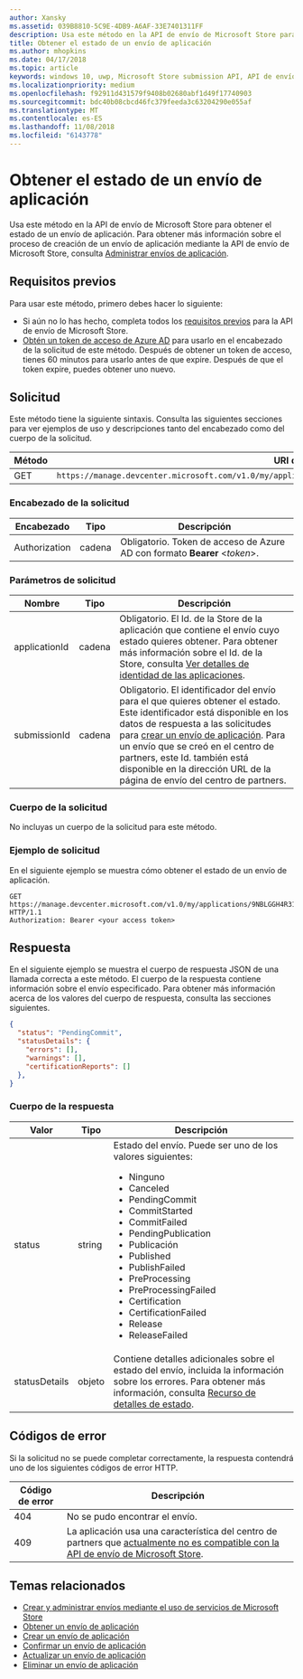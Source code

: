 ```yaml
---
author: Xansky
ms.assetid: 039B8810-5C9E-4DB9-A6AF-33E7401311FF
description: Usa este método en la API de envío de Microsoft Store para obtener el estado de un envío de aplicación.
title: Obtener el estado de un envío de aplicación
ms.author: mhopkins
ms.date: 04/17/2018
ms.topic: article
keywords: windows 10, uwp, Microsoft Store submission API, API de envío de Microsoft Store, app submission, envío de aplicación, status, estado
ms.localizationpriority: medium
ms.openlocfilehash: f92911d431579f9408b02680abf1d49f17740903
ms.sourcegitcommit: bdc40b08cbcd46fc379feeda3c63204290e055af
ms.translationtype: MT
ms.contentlocale: es-ES
ms.lasthandoff: 11/08/2018
ms.locfileid: "6143778"
---
```

# <a name="get-the-status-of-an-app-submission"></a>Obtener el estado de un envío de aplicación

Usa este método en la API de envío de Microsoft Store para obtener el estado de un envío de aplicación. Para obtener más información sobre el proceso de creación de un envío de aplicación mediante la API de envío de Microsoft Store, consulta [Administrar envíos de aplicación](manage-app-submissions.md).

## <a name="prerequisites"></a>Requisitos previos

Para usar este método, primero debes hacer lo siguiente:

* Si aún no lo has hecho, completa todos los [requisitos previos](create-and-manage-submissions-using-windows-store-services.md#prerequisites) para la API de envío de Microsoft Store.
* [Obtén un token de acceso de Azure AD](create-and-manage-submissions-using-windows-store-services.md#obtain-an-azure-ad-access-token) para usarlo en el encabezado de la solicitud de este método. Después de obtener un token de acceso, tienes 60 minutos para usarlo antes de que expire. Después de que el token expire, puedes obtener uno nuevo.

## <a name="request"></a>Solicitud

Este método tiene la siguiente sintaxis. Consulta las siguientes secciones para ver ejemplos de uso y descripciones tanto del encabezado como del cuerpo de la solicitud.

| Método | URI de solicitud                                                      |
|--------|------------------------------------------------------------------|
| GET   | ```https://manage.devcenter.microsoft.com/v1.0/my/applications/{applicationId}/submissions/{submissionId}/status``` |


### <a name="request-header"></a>Encabezado de la solicitud

| Encabezado        | Tipo   | Descripción                                                                 |
|---------------|--------|-----------------------------------------------------------------------------|
| Authorization | cadena | Obligatorio. Token de acceso de Azure AD con formato **Bearer** &lt;*token*&gt;. |


### <a name="request-parameters"></a>Parámetros de solicitud

| Nombre        | Tipo   | Descripción                                                                 |
|---------------|--------|-----------------------------------------------------------------------------|
| applicationId | cadena | Obligatorio. El Id. de la Store de la aplicación que contiene el envío cuyo estado quieres obtener. Para obtener más información sobre el Id. de la Store, consulta [Ver detalles de identidad de las aplicaciones](https://msdn.microsoft.com/windows/uwp/publish/view-app-identity-details).  |
| submissionId | cadena | Obligatorio. El identificador del envío para el que quieres obtener el estado. Este identificador está disponible en los datos de respuesta a las solicitudes para [crear un envío de aplicación](create-an-app-submission.md). Para un envío que se creó en el centro de partners, este Id. también está disponible en la dirección URL de la página de envío del centro de partners.  |


### <a name="request-body"></a>Cuerpo de la solicitud

No incluyas un cuerpo de la solicitud para este método.

### <a name="request-example"></a>Ejemplo de solicitud

En el siguiente ejemplo se muestra cómo obtener el estado de un envío de aplicación.

```
GET https://manage.devcenter.microsoft.com/v1.0/my/applications/9NBLGGH4R315/submissions/1152921504621243610/status HTTP/1.1
Authorization: Bearer <your access token>
```

## <a name="response"></a>Respuesta

En el siguiente ejemplo se muestra el cuerpo de respuesta JSON de una llamada correcta a este método. El cuerpo de la respuesta contiene información sobre el envío especificado. Para obtener más información acerca de los valores del cuerpo de respuesta, consulta las secciones siguientes.

```json
{
  "status": "PendingCommit",
  "statusDetails": {
    "errors": [],
    "warnings": [],
    "certificationReports": []
  },
}
```

### <a name="response-body"></a>Cuerpo de la respuesta

| Valor      | Tipo   | Descripción                                                                                                                                                                                                                                                                         |
|------------|--------|----------------------------------------------------------------------------------------------------------------------------------------------------------------------------------------------------------------------------------------------------------------------------------------|
| status           | string  | Estado del envío. Puede ser uno de los valores siguientes: <ul><li>Ninguno</li><li>Canceled</li><li>PendingCommit</li><li>CommitStarted</li><li>CommitFailed</li><li>PendingPublication</li><li>Publicación</li><li>Published</li><li>PublishFailed</li><li>PreProcessing</li><li>PreProcessingFailed</li><li>Certification</li><li>CertificationFailed</li><li>Release</li><li>ReleaseFailed</li></ul>   |
| statusDetails           | objeto  |  Contiene detalles adicionales sobre el estado del envío, incluida la información sobre los errores. Para obtener más información, consulta [Recurso de detalles de estado](manage-app-submissions.md#status-details-object). |


## <a name="error-codes"></a>Códigos de error

Si la solicitud no se puede completar correctamente, la respuesta contendrá uno de los siguientes códigos de error HTTP.

| Código de error |  Descripción   |
|--------|------------------|
| 404  | No se pudo encontrar el envío. |
| 409  | La aplicación usa una característica del centro de partners que [actualmente no es compatible con la API de envío de Microsoft Store](create-and-manage-submissions-using-windows-store-services.md#not_supported).  |


## <a name="related-topics"></a>Temas relacionados

* [Crear y administrar envíos mediante el uso de servicios de Microsoft Store](create-and-manage-submissions-using-windows-store-services.md)
* [Obtener un envío de aplicación](get-an-app-submission.md)
* [Crear un envío de aplicación](create-an-app-submission.md)
* [Confirmar un envío de aplicación](commit-an-app-submission.md)
* [Actualizar un envío de aplicación](update-an-app-submission.md)
* [Eliminar un envío de aplicación](delete-an-app-submission.md)

